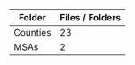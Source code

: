 | Folder   |   Files / Folders |
|----------|-------------------|
| Counties |                23 |
| MSAs     |                 2 |